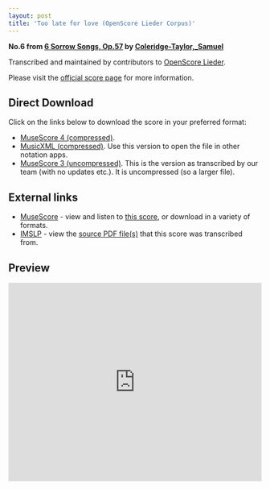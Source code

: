 ```yaml
---
layout: post
title: 'Too late for love (OpenScore Lieder Corpus)'
---
```


__No.6 from [6 Sorrow Songs, Op.57](https://fourscoreandmore.org/OpenScore/Coleridge-Taylor%2C_Samuel/6_Sorrow_Songs%2C_Op.57/) by [Coleridge-Taylor,_Samuel](https://fourscoreandmore.org/OpenScore/Coleridge-Taylor%2C_Samuel)__

Transcribed and maintained by contributors to [OpenScore Lieder].

Please visit the [official score page] for more information.

[official score page]: https://musescore.com/openscore-lieder-corpus/scores/6189616
[OpenScore Lieder]: https://musescore.com/openscore-lieder-corpus

## Direct Download

Click on the links below to download the score in your preferred format:
- [MuseScore 4 (compressed)](https://fourscoreandmore.org/OpenScore/Coleridge-Taylor%2C_Samuel/6_Sorrow_Songs%2C_Op.57/6_Too_late_for_love.mscz).
- [MusicXML (compressed)](https://fourscoreandmore.org/OpenScore/Coleridge-Taylor%2C_Samuel/6_Sorrow_Songs%2C_Op.57/6_Too_late_for_love.mxl). Use this version to open the file in other notation apps.
- [MuseScore 3 (uncompressed)](https://raw.githubusercontent.com/OpenScore/Lieder/refs/heads/main/scores/Coleridge-Taylor%2C_Samuel/6_Sorrow_Songs%2C_Op.57/6_Too_late_for_love/lc6189616.mscx). This is the version as transcribed by our team (with no updates etc.). It is uncompressed (so a larger file).

## External links

- [MuseScore] - view and listen to [this score][MuseScore], or download in a variety of formats.
- [IMSLP] - view the [source PDF file(s)][IMSLP] that this score was transcribed from.

[MuseScore]: https://musescore.com/score/6189616
[IMSLP]: https://imslp.org/wiki/Special:ReverseLookup/23607

## Preview

<iframe width="100%" height="394" src="https://musescore.com/openscore-lieder-corpus/scores/6189616/embed" frameborder="0" allowfullscreen allow="autoplay; fullscreen"></iframe>
